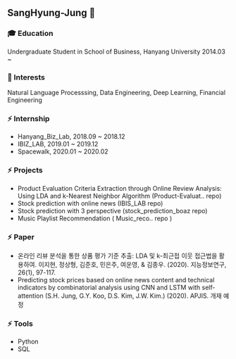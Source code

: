 ## SangHyung-Jung 👋
### 🎓 Education

Undergraduate Student in School of Business, Hanyang University 2014.03 ~

### 🌱 Interests

Natural Language Processsing, Data Engineering, Deep Learning, Financial Engineering

### ⚡ Internship

- Hanyang_Biz_Lab, 2018.09 ~ 2018.12
- IBIZ_LAB, 2019.01 ~ 2019.12
- Spacewalk, 2020.01 ~ 2020.02

### ⚡ Projects

- Product Evaluation Criteria Extraction through Online Review Analysis: Using LDA and k-Nearest Neighbor Algorithm (Product-Evaluat.. repo)
- Stock prediction with online news (IBIS_LAB repo)
- Stock prediction with 3 perspective (stock_prediction_boaz repo)
- Music Playlist Recommendation ( Music_reco.. repo )

### ⚡ Paper

- 온라인 리뷰 분석을 통한 상품 평가 기준 추출: LDA 및 k-최근접 이웃 접근법을 활용하여. 이지현, 정상형, 김준호, 민은주, 여운영, & 김종우. (2020). 지능정보연구, 26(1), 97-117.
- Predicting stock prices based on online news content and technical indicators by combinatorial analysis using CNN and LSTM with self-attention (S.H. Jung, G.Y. Koo, D.S. Kim, J.W. Kim.) (2020). APJIS. 개재 예정

### ⚡ Tools

- Python
- SQL



<!--
**SangHyung-Jung/SangHyung-Jung** is a ✨ _special_ ✨ repository because its `README.md` (this file) appears on your GitHub profile.

Here are some ideas to get you started:

- 🔭 I’m currently working on ...
- 🌱 I’m currently learning ...
- 👯 I’m looking to collaborate on ...
- 🤔 I’m looking for help with ...
- 💬 Ask me about ...
- 📫 How to reach me: ...
- 😄 Pronouns: ...
- ⚡ Fun fact: ...
-->
